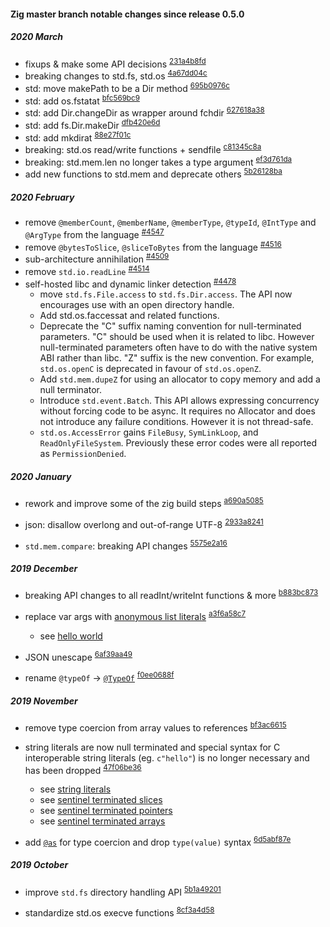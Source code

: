 #### Zig master branch notable changes since release 0.5.0

##### 2020 March
- fixups & make some API decisions <sup>[231a4b8fd](https://github.com/ziglang/zig/commit/231a4b8fde6ff061198c76d02990a471ec48c977)</sup>
- breaking changes to std.fs, std.os <sup>[4a67dd04c](https://github.com/ziglang/zig/commit/4a67dd04c99954af2fd8e38b99704a1faea16267)</sup>
- std: move makePath to be a Dir method <sup>[695b0976c](https://github.com/ziglang/zig/commit/695b0976c3757325d4b2043151d267bcc7490f7e)</sup>
- std: add os.fstatat <sup>[bfc569bc9](https://github.com/ziglang/zig/commit/bfc569bc9877a4f305080bc6cde0e42fed7433e0)</sup>
- std: add Dir.changeDir as wrapper around fchdir <sup>[627618a38](https://github.com/ziglang/zig/commit/627618a38d291d9cc76c8e30e33cad60dc26cf11)</sup>
- std: add fs.Dir.makeDir <sup>[dfb420e6d](https://github.com/ziglang/zig/commit/dfb420e6d779b9b6d60a277401aadba2800e3572)</sup>
- std: add mkdirat <sup>[88e27f01c](https://github.com/ziglang/zig/commit/88e27f01c8dbf4bda5726c93d12cc4a1d174989d)</sup>
- breaking: std.os read/write functions + sendfile <sup>[c81345c8a](https://github.com/ziglang/zig/commit/c81345c8aec56a108f6f98001666a1552d65ce85)</sup>
- breaking: std.mem.len no longer takes a type argument <sup>[ef3d761da](https://github.com/ziglang/zig/commit/ef3d761da545a3a72928ed0e0ba3b749a4cb74d8)</sup>
- add new functions to std.mem and deprecate others <sup>[5b26128ba](https://github.com/ziglang/zig/commit/5b26128bacddf594dfe45958a236bfa2459f878b)</sup>

##### 2020 February
- remove `@memberCount`, `@memberName`,  `@memberType`, `@typeId`, `@IntType` and `@ArgType` from the language <sup>[#4547](https://github.com/ziglang/zig/pull/4547)</sup>
- remove `@bytesToSlice`, `@sliceToBytes` from the language <sup>[#4516](https://github.com/ziglang/zig/pull/4516)</sup>
- sub-architecture annihilation <sup>[#4509](https://github.com/ziglang/zig/pull/4509)</sup>
- remove `std.io.readLine` <sup>[#4514](https://github.com/ziglang/zig/pull/4514)</sup>
- self-hosted libc and dynamic linker detection <sup>[#4478](https://github.com/ziglang/zig/pull/4478)</sup>
  - move `std.fs.File.access` to `std.fs.Dir.access`. The API now encourages use with an open directory handle.
  - Add std.os.faccessat and related functions.
  - Deprecate the "C" suffix naming convention for null-terminated parameters. "C" should be used when it is related to libc. However null-terminated parameters often have to do with the native system
ABI rather than libc. "Z" suffix is the new convention. For example, `std.os.openC` is deprecated in favour of `std.os.openZ`.
  - Add `std.mem.dupeZ` for using an allocator to copy memory and add a null terminator.
  - Introduce `std.event.Batch`. This API allows expressing concurrency without forcing code to be async. It requires no Allocator and does not introduce any failure conditions. However it is not thread-safe.
  - `std.os.AccessError` gains `FileBusy`, `SymLinkLoop`, and `ReadOnlyFileSystem`. Previously these error codes were all reported as `PermissionDenied`.

##### 2020 January

- rework and improve some of the zig build steps
<sup>[a690a5085](https://github.com/ziglang/zig/commit/a690a5085ddbfb540cf07db146645a9f8a4e92f6)</sup>

- json: disallow overlong and out-of-range UTF-8
<sup>[2933a8241](https://github.com/ziglang/zig/commit/2933a8241a54af436f2df5eac73aa2acf5eabd40)</sup>

- `std.mem.compare`: breaking API changes
<sup>[5575e2a16](https://github.com/ziglang/zig/commit/5575e2a168c07d2dcc0e58146231e490ef8a898e)</sup>

##### 2019 December

- breaking API changes to all readInt/writeInt functions & more
<sup>[b883bc873](https://github.com/ziglang/zig/commit/b883bc873df7f1a8fa3a13800402e1ec8da74328)</sup>

- replace var args with [anonymous list literals](https://ziglang.org/documentation/master/#Anonymous-List-Literals)
<sup>[a3f6a58c7](https://github.com/ziglang/zig/commit/a3f6a58c7785e7958f9d0b96d54356944bf34e32)</sup>
  - see [hello world](https://ziglang.org/documentation/master/#Hello-World)

- JSON unescape
<sup>[6af39aa49](https://github.com/ziglang/zig/commit/6af39aa49afeb3498d6c5dfa0b60a0fdc15ca47c)</sup>

- rename `@typeOf` → [`@TypeOf`](https://ziglang.org/documentation/master/#TypeOf)
<sup>[f0ee0688f](https://github.com/ziglang/zig/commit/f0ee0688f20dd012b4e069324abdba081ff19369)</sup>

##### 2019 November
- remove type coercion from array values to references
<sup>[bf3ac6615](https://github.com/ziglang/zig/commit/bf3ac6615051143a9ef41180cd74e88de5dd573d)</sup>

- string literals are now null terminated and special syntax for C interoperable string literals (eg. `c"hello"`) is no longer necessary and has been dropped
<sup>[47f06be36](https://github.com/ziglang/zig/commit/47f06be36943f808aa9798c19172363afe6ae35c)</sup>
  - see [string literals](https://ziglang.org/documentation/master/#String-Literals-and-Character-Literals)
  - see [sentinel terminated slices](https://ziglang.org/documentation/master/#Sentinel-Terminated-Slices)
  - see [sentinel terminated pointers](https://ziglang.org/documentation/master/#Sentinel-Terminated-Pointers)
  - see [sentinel terminated arrays](https://ziglang.org/documentation/master/#Sentinel-Terminated-Arrays)

- add [`@as`](https://ziglang.org/documentation/master/#as) for type coercion and drop `type(value)` syntax
<sup>[6d5abf87e](https://github.com/ziglang/zig/commit/6d5abf87ecd3509c6fb8b9c917b73b4db2ae59ff)</sup>

##### 2019 October

- improve `std.fs` directory handling API
<sup>[5b1a49201](https://github.com/ziglang/zig/commit/5b1a492012241276a4b7539ca6664234f0629c79)</sup>

- standardize std.os execve functions
<sup>[8cf3a4d58](https://github.com/ziglang/zig/commit/8cf3a4d586b675a239c9cfa1ea07fa9f59ebf0a4)</sup>
